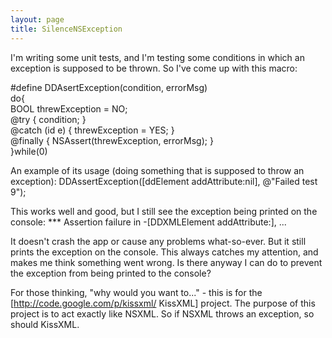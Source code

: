 ```yaml
---
layout: page
title: SilenceNSException
---
```


I'm writing some unit tests, and I'm testing some conditions in which an exception is supposed to be thrown.  So I've come up with this macro:

#define DDAsertException(condition, errorMsg) \
do{ \
  BOOL threwException = NO; \
  @try { condition; } \
  @catch (id e) { threwException = YES; } \
  @finally { NSAssert(threwException, errorMsg); } \
}while(0)

An example of its usage (doing something that is supposed to throw an exception):
DDAssertException([ddElement addAttribute:nil], @"Failed test 9");

This works well and good, but I still see the exception being printed on the console:
*** Assertion failure in -[DDXMLElement addAttribute:], ...

It doesn't crash the app or cause any problems what-so-ever.  But it still prints the exception on the console. This always catches my attention, and makes me think something went wrong.  Is there anyway I can do to prevent the exception from being printed to the console?

For those thinking, "why would you want to..." - this is for the [http://code.google.com/p/kissxml/ KissXML] project.  The purpose of this project is to act exactly like NSXML.  So if NSXML throws an exception, so should KissXML.

